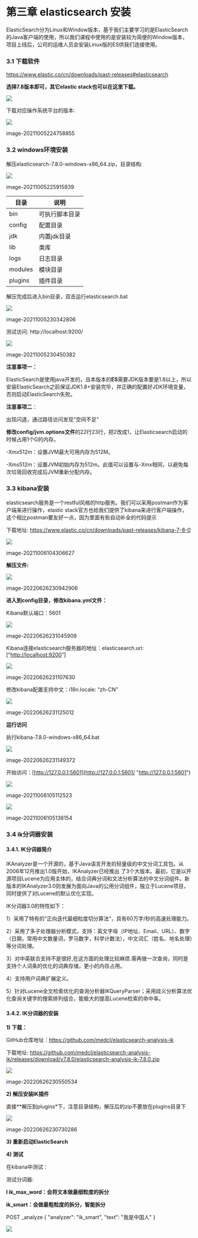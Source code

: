 # 第三章 elasticsearch 安装

ElasticSearch分为Linux和Window版本，基于我们主要学习的是ElasticSearch的Java客户端的使用，所以我们课程中使用的是安装较为简便的Window版本，项目上线后，公司的运维人员会安装Linux版的ES供我们连接使用。

### 3.1 下载软件

<https://www.elastic.co/cn/downloads/past-releases#elasticsearch>

**选择7.8版本即可，其它elastic stack也可以在这里下载。**

![](image/image_11_gNC05tv_8X.png)

下载对应操作系统平台的版本:

![](image/image_12_-UeUSf9YQn.png)

image-20211005224758855

### 3.2 windows环境安装

解压elasticsearch-7.8.0-windows-x86\_64.zip，目录结构:

![](image/image_13_oq_Zj4nFEX.png)

image-20211005225915939

| 目录&#xA;      | 说明&#xA;      |
| ------------ | ------------ |
| bin&#xA;     | 可执行脚本目录&#xA; |
| config&#xA;  | 配置目录&#xA;    |
| jdk&#xA;     | 内置jdk目录&#xA; |
| lib&#xA;     | 类库&#xA;      |
| logs&#xA;    | 日志目录&#xA;    |
| modules&#xA; | 模块目录&#xA;    |
| plugins&#xA; | 插件目录&#xA;    |

解压完成后进入bin目录，双击运行elasticsearch.bat

![](image/image_14_08dUWSoavM.png)

image-20211005230342806

测试访问: http\://localhost:9200/

![](image/image_15_RKOMMCd8AX.png)

image-20211005230450382

**注意事项一：**

ElasticSearch是使用java开发的，且本版本的**ES**需要JDK版本要是1.8以上，所以安装ElasticSearch之前保证JDK1.8+安装完毕，并正确的配置好JDK环境变量，否则启动ElasticSearch失败。

**注意事项二**：

出现闪退，通过路径访问发现“空间不足”

**修改config/jvm.options文件**的22行23行，把2改成1，让Elasticsearch启动的时候占用1个G的内存。

-Xmx512m：设置JVM最大可用内存为512M。

-Xms512m：设置JVM初始内存为512m。此值可以设置与-Xmx相同，以避免每次垃圾回收完成后JVM重新分配内存。

### 3.3 kibana安装

elasticsearch服务是一个restful风格的http服务。我们可以采用postman作为客户端来进行操作，elastic stack官方也给我们提供了kibana来进行客户端操作，这个相比postman要友好一点，因为里面有些自动补全的代码提示

下载地址: <https://www.elastic.co/cn/downloads/past-releases/kibana-7-8-0>

![](image/image_16_nYIWqzMVg6.png)

image-20211006104306627

**解压文件:**

![](image/image_17_Tuae1awW2B.png)

image-20220626230942906

**进入到config目录，修改kibana.yml文件：**

Kibana默认端口：5601

![](image/image_18_WpPDCct7yq.png)

image-20220626231045909

Kibana连接elasticsearch服务器的地址：elasticsearch.url: \[“[http://localhost:9200](http://localhost:9200/ "http://localhost:9200")”]

![](image/image_19_ygO_5j0hCh.png)

image-20220626231107630

修改kibana配置支持中文：i18n.locale: “zh-CN”

![](image/image_20_UX1-3WVGX1.png)

image-20220626231125012

**运行访问**

执行kibana-7.8.0-windows-x86\_64.bat

![](image/image_21_UQbVT2PtZH.png)

image-20220626231149372

开始访问：[http://127.0.0.1:5601](http://127.0.0.1:5601/ "http://127.0.0.1:5601")

![](image/image_22_Ae2T7tKvJC.png)

image-20211006105112523

![](image/image_23_XUhPxWcNu3.png)

image-20211006105138154

### 3.4 ik分词器安装

#### 3.4.1. IK分词器简介

IKAnalyzer是一个开源的，基于Java语言开发的轻量级的中文分词工具包。从2006年12月推出1.0版开始，IKAnalyzer已经推出 了3个大版本。最初，它是以开源项目Lucene为应用主体的，结合词典分词和文法分析算法的中文分词组件。新版本的IKAnalyzer3.0则发展为面向Java的公用分词组件，独立于Lucene项目，同时提供了对Lucene的默认优化实现。

IK分词器3.0的特性如下：

1）采用了特有的“正向迭代最细粒度切分算法“，具有60万字/秒的高速处理能力。

2）采用了多子处理器分析模式，支持：英文字母（IP地址、Email、URL）、数字（日期，常用中文数量词，罗马数字，科学计数法），中文词汇（姓名、地名处理）等分词处理。

3）对中英联合支持不是很好,在这方面的处理比较麻烦.需再做一次查询，同时是支持个人词条的优化的词典存储，更小的内存占用。

4）支持用户词典扩展定义。

5）针对Lucene全文检索优化的查询分析器IKQueryParser；采用歧义分析算法优化查询关键字的搜索排列组合，能极大的提高Lucene检索的命中率。

#### 3.4.2. IK分词器的安装

**1) 下载：**

GitHub仓库地址：<https://github.com/medcl/elasticsearch-analysis-ik>

下载地址: <https://github.com/medcl/elasticsearch-analysis-ik/releases/download/v7.8.0/elasticsearch-analysis-ik-7.8.0.zip>

![](image/image_24_dtG-49TnXD.png)

image-20220626230550534

**2) 解压安装IK插件**

直接\*\*解压到plugins\*下，注意目录结构，解压后的zip不要放在plugins目录下

![](image/image_25_LwbiK7rw4H.png)

image-20220626230730286

**3) 重新启动ElasticSearch**

**4) 测试**

在kibana中测试：

测试分词器:

**l ik\_max\_word：会将文本做最细粒度的拆分**

**ik\_smart：会做最粗粒度的拆分，智能拆分**

POST \_analyze
{
&#x20; "analyzer": "ik\_smart",
&#x20; "text": "我是中国人"
}

![](image/image_26_Fh_QEIfyWY.png)

